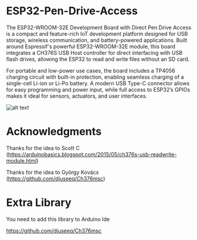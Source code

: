 # ESP32-Pen-Drive-Access
The ESP32-WROOM-32E Development Board with Direct Pen Drive Access is a compact and feature-rich IoT development platform designed for USB storage, wireless communication, and battery-powered applications. Built around Espressif's powerful ESP32-WROOM-32E module, this board integrates a CH376S USB Host controller for direct interfacing with USB flash drives, allowing the ESP32 to read and write files without an SD card.

For portable and low-power use cases, the board includes a TP4056 charging circuit with built-in protection, enabling seamless charging of a single-cell Li-ion or Li-Po battery. A modern USB Type-C connector allows for easy programming and power input, while full access to ESP32’s GPIOs makes it ideal for sensors, actuators, and user interfaces.

![alt text](https://sharvielectronics.com/wp-content/uploads/2023/07/ESP32-WROOM-32E-Development-Board-With-Direct-Pen-Drive-Access-Sharvielectronics-1.jpg)

# Acknowledgments
Thanks for the idea to Scott C (https://arduinobasics.blogspot.com/2015/05/ch376s-usb-readwrite-module.html)

Thanks for the idea to György Kovács (https://github.com/djuseeq/Ch376msc)

# Extra Library 
You need to add this library to Arduino Ide

https://github.com/djuseeq/Ch376msc


